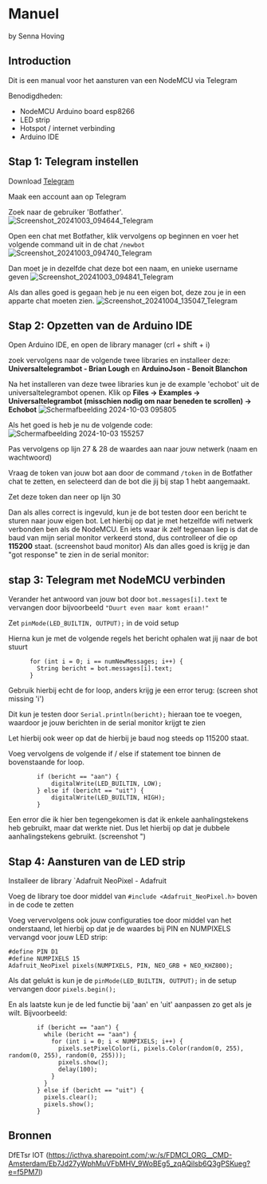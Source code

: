 # Manuel
by Senna Hoving 

## Introduction
Dit is een manual voor het aansturen van een NodeMCU via Telegram

Benodigdheden: 
- NodeMCU Arduino board esp8266
- LED strip
- Hotspot / internet verbinding
- Arduino IDE

## Stap 1: Telegram instellen
Download [Telegram](https://web.telegram.org/a/)

Maak een account aan op Telegram 

Zoek naar de gebruiker 'Botfather'. 
![Screenshot_20241003_094644_Telegram](https://github.com/user-attachments/assets/bd712c99-25a9-4fd3-b387-e0d7c1a1658e)

Open een chat met Botfather, klik vervolgens op beginnen en voer het volgende command uit in de chat `/newbot`
![Screenshot_20241003_094740_Telegram](https://github.com/user-attachments/assets/41fe881c-25d9-4431-89b1-2471b0d0c20d)

Dan moet je in dezelfde chat deze bot een naam, en unieke username geven
![Screenshot_20241003_094841_Telegram](https://github.com/user-attachments/assets/dffa7ce9-5d90-436d-aad7-052fa725192a)

Als dan alles goed is gegaan heb je nu een eigen bot, deze zou je in een apparte chat moeten zien. 
![Screenshot_20241004_135047_Telegram](https://github.com/user-attachments/assets/a2c7c4ce-31e2-4f61-be23-43ba0403b423)

## Stap 2: Opzetten van de Arduino IDE
Open Arduino IDE, en open de library manager (crl + shift + i)

zoek vervolgens naar de volgende twee libraries en installeer deze: **Universaltelegrambot - Brian Lough** en **ArduinoJson - Benoit Blanchon**

Na het installeren van deze twee libraries kun je de example 'echobot' uit de universaltelegrambot openen. Klik op **Files -> Examples -> Universaltelegrambot (misschien nodig om naar beneden te scrollen) -> Echobot**
![Schermafbeelding 2024-10-03 095805](https://github.com/user-attachments/assets/db858f92-8747-43ba-825e-e93730238a64)

Als het goed is heb je nu de volgende code: 
![Schermafbeelding 2024-10-03 155257](https://github.com/user-attachments/assets/da9fb3c4-7ab3-4ecf-bcc6-5dd80f3cb469)

Pas vervolgens op lijn 27 & 28 de waardes aan naar jouw netwerk (naam en wachtwoord)

Vraag de token van jouw bot aan door de command `/token` in de Botfather chat te zetten, en selecteerd dan de bot die jij bij stap 1 hebt aangemaakt. 

Zet deze token dan neer op lijn 30

Dan als alles correct is ingevuld, kun je de bot testen door een bericht te sturen naar jouw eigen bot. Let hierbij op dat je met hetzelfde wifi netwerk verbonden ben als de NodeMCU.
En iets waar ik zelf tegenaan liep is dat de baud van mijn serial monitor verkeerd stond, dus controlleer of die op **115200** staat. 
(screenshot baud monitor)
Als dan alles goed is krijg je dan "got response" te zien in de serial monitor: 

## stap 3: Telegram met NodeMCU verbinden
Verander het antwoord van jouw bot door `bot.messages[i].text` te vervangen door bijvoorbeeld `"Duurt even maar komt eraan!"` 

Zet `pinMode(LED_BUILTIN, OUTPUT);` in de void setup

Hierna kun je met de volgende regels het bericht ophalen wat jij naar de bot stuurt
```
      for (int i = 0; i == numNewMessages; i++) {
        String bericht = bot.messages[i].text;
      }
```

Gebruik hierbij echt de for loop, anders krijg je een error terug: 
(screen shot missing 'i')

Dit kun je testen door `Serial.println(bericht);` hieraan toe te voegen, waardoor je jouw berichten in de serial monitor krijgt te zien

Let hierbij ook weer op dat de hierbij je baud nog steeds op 115200 staat.


Voeg vervolgens de volgende if / else if statement toe binnen de bovenstaande for loop. 
```
        if (bericht == "aan") {
            digitalWrite(LED_BUILTIN, LOW);
        } else if (bericht == "uit") {
            digitalWrite(LED_BUILTIN, HIGH);
        }
```

Een error die ik hier ben tegengekomen is dat ik enkele aanhalingstekens heb gebruikt, maar dat werkte niet. Dus let hierbij op dat je dubbele aanhalingstekens gebruikt. 
(screenshot ")

## Stap 4: Aansturen van de LED strip
Installeer de library `Adafruit NeoPixel - Adafruit

Voeg de library toe door middel van `#include <Adafruit_NeoPixel.h>` boven in de code te zetten

Voeg ververvolgens ook jouw configuraties toe door middel van het onderstaand, let hierbij op dat je de waardes bij PIN en NUMPIXELS vervangd voor jouw LED strip:
```
#define PIN D1
#define NUMPIXELS 15 
Adafruit_NeoPixel pixels(NUMPIXELS, PIN, NEO_GRB + NEO_KHZ800);
``` 

Als dat gelukt is kun je de `pinMode(LED_BUILTIN, OUTPUT);` in de setup vervangen door `pixels.begin();` 

En als laatste kun je de led functie bij 'aan' en 'uit' aanpassen zo get als je wilt. Bijvoorbeeld: 
```
        if (bericht == "aan") {
          while (bericht == "aan") {
            for (int i = 0; i < NUMPIXELS; i++) {
              pixels.setPixelColor(i, pixels.Color(random(0, 255), random(0, 255), random(0, 255)));
              pixels.show();
              delay(100);
            }
          }
        } else if (bericht == "uit") {
          pixels.clear();
          pixels.show();
        }
```

## Bronnen
DfETsr IOT (https://icthva.sharepoint.com/:w:/s/FDMCI_ORG__CMD-Amsterdam/Eb7Jd27yWphMuVFbMHV_9WoBEg5_zqAQilsb6Q3gPSKueg?e=f5PM7l)
